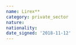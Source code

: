 ```yaml
---
name: Lirex**
category: private_sector
nature: 
nationality: 
date_signed: '2018-11-12'
---
```

    